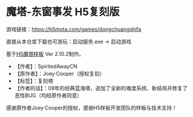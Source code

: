 # 魔塔-东窗事发 H5复刻版

游戏链接：https://h5mota.com/games/dongchuangshifa

直接从本仓库下载也可游玩：启动服务.exe -> 启动游戏

基于[H5魔塔样板](https://github.com/ckcz123/mota-js) Ver 2.10.2制作。

* 【作者】：SpiritedAwayCN
* 【原作者】：Joey·Cooper（授权复刻）
* 【标签】：复刻塔
* 【作者的话】：09年的经典蓝海塔，追加了全新的难度系统、新结局并修复了恶性BUG（均经原作者同意）

感谢原作者Joey·Cooper的授权，感谢H5样板开发团队的样板与技术支持！
